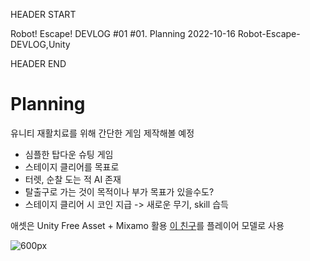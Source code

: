 HEADER START

Robot! Escape! DEVLOG #01
#01. Planning
2022-10-16
Robot-Escape-DEVLOG,Unity

HEADER END

# Planning

유니티 재활치료를 위해 간단한 게임 제작해볼 예정

- 심플한 탑다운 슈팅 게임
- 스테이지 클리어를 목표로
- 터렛, 순찰 도는 적 AI 존재
- 탈출구로 가는 것이 목적이나 부가 목표가 있을수도?
- 스테이지 클리어 시 코인 지급 -> 새로운 무기, skill 습득

애셋은 Unity Free Asset + Mixamo 활용
[이 친구](https://assetstore.unity.com/packages/3d/characters/jammo-character-mix-and-jam-158456)를 플레이어 모델로 사용

![600px](/imgs/post_imgs/robot_escape_01/1.png)
